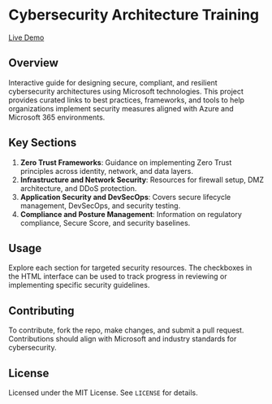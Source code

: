 
# Cybersecurity Architecture Training

[Live Demo](https://architecturelinks-3br9u.kinsta.page/)

## Overview

Interactive guide for designing secure, compliant, and resilient cybersecurity architectures using Microsoft technologies. This project provides curated links to best practices, frameworks, and tools to help organizations implement security measures aligned with Azure and Microsoft 365 environments.

## Key Sections

1. **Zero Trust Frameworks**: Guidance on implementing Zero Trust principles across identity, network, and data layers.
2. **Infrastructure and Network Security**: Resources for firewall setup, DMZ architecture, and DDoS protection.
3. **Application Security and DevSecOps**: Covers secure lifecycle management, DevSecOps, and security testing.
4. **Compliance and Posture Management**: Information on regulatory compliance, Secure Score, and security baselines.

## Usage

Explore each section for targeted security resources. The checkboxes in the HTML interface can be used to track progress in reviewing or implementing specific security guidelines.

## Contributing

To contribute, fork the repo, make changes, and submit a pull request. Contributions should align with Microsoft and industry standards for cybersecurity.

## License

Licensed under the MIT License. See `LICENSE` for details.

